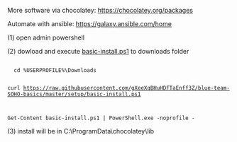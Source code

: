 More software via chocolatey:
https://chocolatey.org/packages

Automate with ansible:
https://galaxy.ansible.com/home

(1) open admin powershell

(2) dowload and execute [basic-install.ps1](https://raw.githubusercontent.com/gXeeXqBHuHDFTaEnff3Z/blue-team-SOHO-basics/master/setup/basic-install.ps1) to downloads folder

<code>
  cd %USERPROFILE%\Downloads
  
  curl https://raw.githubusercontent.com/gXeeXqBHuHDFTaEnff3Z/blue-team-SOHO-basics/master/setup/basic-install.ps1
  
  Get-Content basic-install.ps1 | PowerShell.exe -noprofile - 
</code>

(3) install will be in
C:\ProgramData\chocolatey\lib
